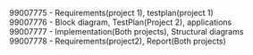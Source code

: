 99007775 - Requirements(project 1), testplan(project 1)   
99007776 - Block diagram, TestPlan(Project 2), applications  
99007777 - Implementation(Both projects), Structural diagrams  
99007778 - Requirements(project2), Report(Both projects)
